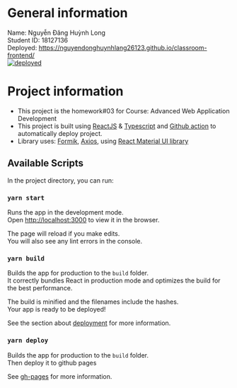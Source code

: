 
# General information
Name: Nguyễn Đăng Huỳnh Long \
Student ID: 18127136 \
Deployed: https://nguyendonghuynhlang26123.github.io/classroom-frontend/  \
[![deployed](https://github.com/nguyendonghuynhlang26123/classroom-frontend/actions/workflows/deploy.yml/badge.svg)](https://github.com/nguyendonghuynhlang26123/classroom-frontend/actions/workflows/deploy.yml)
# Project information
- This project is the homework#03 for Course: Advanced Web Application Development 
- This project is built using [ReactJS](https://reactjs.org/docs/hooks-reference.html) & [Typescript](https://www.typescriptlang.org/) and [Github action](https://github.com/features/actions) to automatically deploy project.
- Library uses: [Formik](https://formik.org/), [Axios](https://axios-http.com/docs/instance), using [React Material UI library](https://mui.com/) 

## Available Scripts

In the project directory, you can run:

### `yarn start`

Runs the app in the development mode.\
Open [http://localhost:3000](http://localhost:3000) to view it in the browser.

The page will reload if you make edits.\
You will also see any lint errors in the console. 

### `yarn build`

Builds the app for production to the `build` folder.\
It correctly bundles React in production mode and optimizes the build for the best performance.

The build is minified and the filenames include the hashes.\
Your app is ready to be deployed!

See the section about [deployment](https://facebook.github.io/create-react-app/docs/deployment) for more information.

### `yarn deploy`

Builds the app for production to the `build` folder.\
Then deploy it to github pages

See [gh-pages](https://www.npmjs.com/package/gh-pages) for more information.

